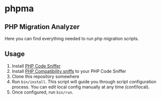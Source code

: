phpma
=====

PHP Migration Analyzer
----------------------

Here you can find everything needed to run php migration scripts.

Usage
-----

1. Install [PHP Code Sniffer](http://pear.php.net/package/PHP_CodeSniffer)
2. Install [PHP Compatibility sniffs](https://github.com/isanosyan/PHPCompatibility) to your PHP Code Sniffer
3. Clone this repository somewhere
4. Run `bin/install`. This script will guide you through script configuration process. You can edit local config manually at any time (conf/local).
5. Once configured, run `bin/run`.
